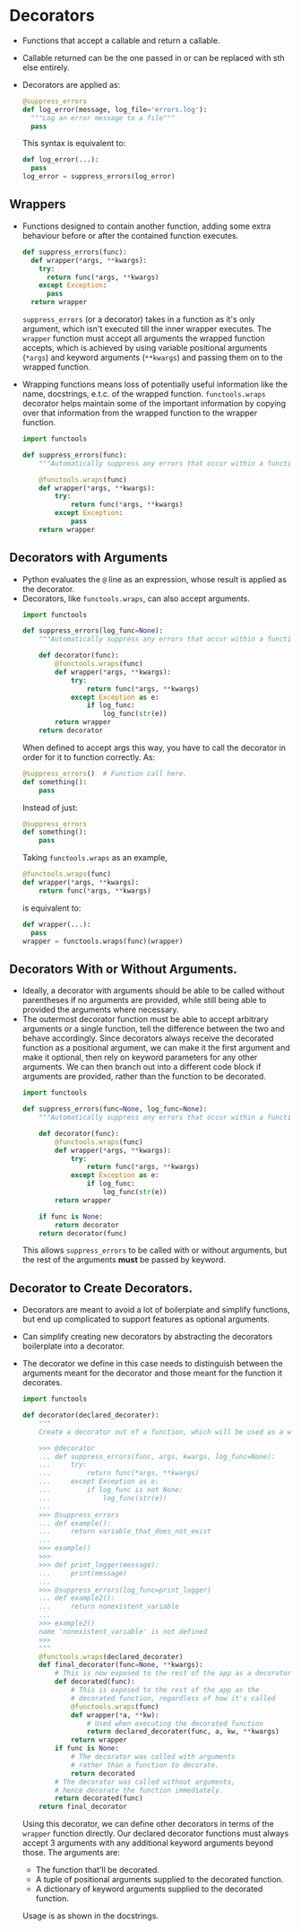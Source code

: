 # Decorators
- Functions that accept a callable and return a callable.
- Callable returned can be the one passed in or can be replaced with sth else entirely.
- Decorators are applied as:
  ```python
  @suppress_errors
  def log_error(message, log_file='errors.log'):
    """Log an error message to a file"""
    pass
  ```

  This syntax is equivalent to:
  ```python
  def log_error(...):
    pass
  log_error = suppress_errors(log_error)
  ```

## Wrappers
- Functions designed to contain another function, adding some extra behaviour before or after the contained function executes.
  ```python
  def suppress_errors(func):
    def wrapper(*args, **kwargs):
      try:
        return func(*args, **kwargs)
      except Exception:
        pass
    return wrapper
  ```
  `suppress_errors` (or a decorator) takes in a function as it's only argument, which isn't executed till the inner wrapper executes. The `wrapper` function must accept all arguments the wrapped function accepts, which is achieved by using variable positional arguments (`*args`) and keyword arguments (`**kwargs`) and passing them on to the wrapped function.

- Wrapping functions means loss of potentially useful information like the name, docstrings, e.t.c. of the wrapped function. `functools.wraps` decorator helps maintain some of the important information by copying over that information from the wrapped function to the wrapper function.
  ```python
  import functools

  def suppress_errors(func):
      """Automatically suppress any errors that occur within a function."""

      @functools.wraps(func)
      def wrapper(*args, **kwargs):
          try:
              return func(*args, **kwargs)
          except Exception:
              pass
      return wrapper
  ```

## Decorators with Arguments
- Python evaluates the `@` line as an expression, whose result is applied as the decorator.
- Decorators, like `functools.wraps`, can also accept arguments.
  ```python
  import functools

  def suppress_errors(log_func=None):
      """Automatically suppress any errors that occur within a function."""

      def decorator(func):
          @functools.wraps(func)
          def wrapper(*args, **kwargs):
              try:
                  return func(*args, **kwargs)
              except Exception as e:
                  if log_func:
                      log_func(str(e))
          return wrapper
      return decorator
  ```
  When defined to accept args this way, you have to call the decorator in order for it to function correctly. As:
  ```python
  @suppress_errors()  # Function call here.
  def something():
      pass
  ```
  Instead of just:
  ```python
  @suppress_errors
  def something():
      pass
  ```
  Taking `functools.wraps` as an example,
  ```python
  @functools.wraps(func)
  def wrapper(*args, **kwargs):
      return func(*args, **kwargs)
  ```
  is equivalent to:
  ```python
  def wrapper(...):
    pass
  wrapper = functools.wraps(func)(wrapper)
  ```

## Decorators With or Without Arguments.
- Ideally, a decorator with arguments should be able to be called without parentheses if no arguments are provided, while still being able to provided the arguments where necessary.
- The outermost decorator function must be able to accept arbitrary arguments or a single function, tell the difference between the two and behave accordingly. Since decorators always receive the decorated function as a positional argument, we can make it the first argument and make it optional, then rely on keyword parameters for any other arguments. We can then branch out into a different code block if arguments are provided, rather than the function to be decorated.
  ```python
  import functools

  def suppress_errors(func=None, log_func=None):
      """Automatically suppress any errors that occur within a function."""

      def decorator(func):
          @functools.wraps(func)
          def wrapper(*args, **kwargs):
              try:
                  return func(*args, **kwargs)
              except Exception as e:
                  if log_func:
                      log_func(str(e))
          return wrapper

      if func is None:
          return decorator
      return decorator(func)
  ```
  This allows `suppress_errors` to be called with or without arguments, but the rest of the arguments **must** be passed by keyword.

## Decorator to Create Decorators.
- Decorators are meant to avoid a lot of boilerplate and simplify functions, but end up complicated to support features as optional arguments.
- Can simplify creating new decorators by abstracting the decorators boilerplate into a decorator.
- The decorator we define in this case needs to distinguish between the arguments meant for the decorator and those meant for the function it decorates.
  ```python
  import functools

  def decorator(declared_decorater):
      """
      Create a decorator out of a function, which will be used as a wrapper.

      >>> @decorator
      ... def suppress_errors(func, args, kwargs, log_func=None):
      ...     try:
      ...         return func(*args, **kwargs)
      ...     except Exception as e:
      ...         if log_func is not None:
      ...             log_func(str(e))
      ...
      >>> @suppress_errors
      ... def example():
      ...     return variable_that_does_not_exist
      ...
      >>> example()
      >>>
      >>> def print_logger(message):
      ...     print(message)
      ...
      >>> @suppress_errors(log_func=print_logger)
      ... def example2():
      ...     return nonexistent_variable
      ...
      >>> example2()
      name 'nonexistent_variable' is not defined
      >>>
      """
      @functools.wraps(declared_decorater)
      def final_decorator(func=None, **kwargs):
          # This is now exposed to the rest of the app as a decorator
          def decorated(func):
              # This is exposed to the rest of the app as the
              # decorated function, regardless of how it's called
              @functools.wraps(func)
              def wrapper(*a, **kw):
                  # Used when executing the decorated function
                  return declared_decorater(func, a, kw, **kwargs)
              return wrapper
          if func is None:
              # The decorator was called with arguments
              # rather than a function to decorate.
              return decorated
          # The decorator was called without arguments,
          # hence decorate the function immediately.
          return decorated(func)
      return final_decorator
  ```
  Using this decorator, we can define other decorators in terms of the `wrapper` function directly. Our declared decorator functions must always accept 3 arguments with any additional keyword arguments beyond those. The arguments are:
  - The function that'll be decorated.
  - A tuple of positional arguments supplied to the decorated function.
  - A dictionary of keyword arguments supplied to the decorated function.

  Usage is as shown in the docstrings.
